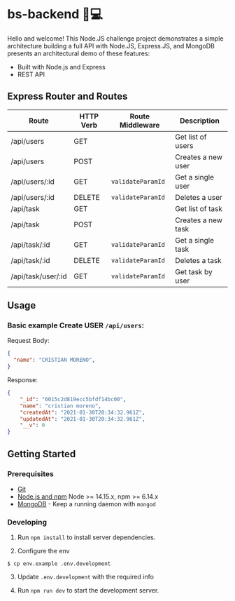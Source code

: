 # bs-backend 🐰💻

Hello and welcome! This Node.JS challenge project demonstrates a simple architecture building a full API with Node.JS, Express.JS, and MongoDB presents an architectural demo of these features:

- Built with Node.js and Express
- REST API

## Express Router and Routes

| Route               | HTTP Verb | Route Middleware   | Description                          |
| --------------------| --------- | ------------------ | ------------------------------------ |
| /api/users          | GET       |                    | Get list of users                    |
| /api/users          | POST      |                    | Creates a new user                   |
| /api/users/:id      | GET       | `validateParamId`  | Get a single user                    |
| /api/users/:id      | DELETE    | `validateParamId`  | Deletes a user                       |
| /api/task           | GET       |                    | Get list of task                     |
| /api/task           | POST      |                    | Creates a new task                   |
| /api/task/:id       | GET       | `validateParamId`  | Get a single task                    |
| /api/task/:id       | DELETE    | `validateParamId`  | Deletes a task                       |
| /api/task/user/:id  | GET       | `validateParamId`  | Get task by user                     |

## Usage

### Basic example **Create USER** `/api/users`:

Request Body:
```json
{
  "name": "CRISTIAN MORENO",
}
```

Response:
```json
{
    "_id": "6015c2d819ecc5bfdf14bc00",
    "name": "cristian moreno",
    "createdAt": "2021-01-30T20:34:32.961Z",
    "updatedAt": "2021-01-30T20:34:32.961Z",
    "__v": 0
}
```

## Getting Started

### Prerequisites

- [Git](https://git-scm.com/)
- [Node.js and npm](nodejs.org) Node >= 14.15.x, npm >= 6.14.x
- [MongoDB](https://www.mongodb.org/) - Keep a running daemon with `mongod`

### Developing

1. Run `npm install` to install server dependencies.

2. Configure the env
```shell
$ cp env.example .env.development
```

3. Update `.env.development` with the required info

4. Run `npm run dev` to start the development server.
